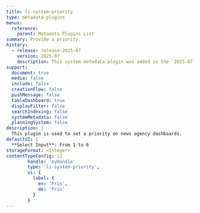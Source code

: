 ```yaml
---
title: li-system-priority
type: metadata-plugins
menus:
  reference:
    parent: Metadata Plugins List
summary: Provide a priority.
history:
  - release: release-2025-07
    version: 2025-07
    description: This system metadata plugin was added in the `2025-07` version.
support:
  document: true
  media: false
  include: false
  creationFlow: false
  pushMessage: false
  tableDashboard: true
  displayFilter: false
  searchIndexing: false
  systemMetadata: false
  planningSystem: false
description: |
  This plugin is used to set a priority on news agency dashboards.
defaultUI: |
  **Select Input**: From 1 to 6
storageFormat: <Integer>
contentTypeConfig: |2
        handle: 'myHandle'
        type: 'li-system-priority',
        ui: {
          label: {
            en: 'Prio',
            de: 'Prio'
          }
        }
---
```

